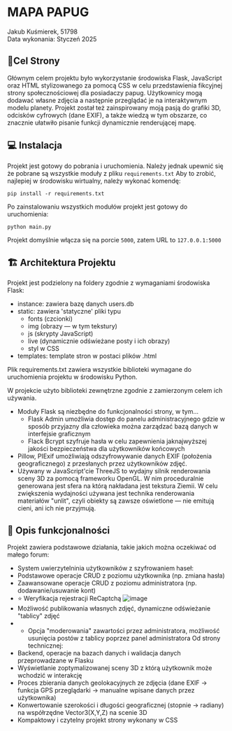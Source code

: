# MAPA PAPUG
Jakub Kuśmierek, 51798 <br>
Data wykonania: Styczeń 2025



## 💠Cel Strony
Głównym celem projektu było wykorzystanie środowiska Flask, JavaScript oraz HTML stylizowanego za pomocą CSS w celu przedstawienia fikcyjnej strony społecznościowej dla posiadaczy papug. Użytkownicy mogą dodawać własne zdjęcia a następnie przeglądać je na interaktywnym modelu planety. Projekt został też zainspirowany moją pasją do grafiki 3D, odcisków cyfrowych (dane EXIF), a także wiedzą w tym obszarze, co znacznie ułatwiło pisanie funkcji dynamicznie renderującej mapę.

## 💻 Instalacja
Projekt jest gotowy do pobrania i uruchomienia. Należy jednak upewnić się że pobrane są wszystkie moduły z pliku `requirements.txt` Aby to zrobić, najlepiej w środowisku wirtualny, należy wykonać komendę:
```
pip install -r requirements.txt
```
Po zainstalowaniu wszystkich modułów projekt jest gotowy do uruchomienia:
```
python main.py
```
Projekt domyślnie włącza się na porcie `5000`, zatem URL to `127.0.0.1:5000`

## 🏗️ Architektura Projektu
Projekt jest podzielony na foldery zgodnie z wymaganiami środowiska Flask:
* instance: zawiera bazę danych users.db
* static: zawiera 'statyczne' pliki typu
  * fonts (czcionki)
  * img (obrazy — w tym tekstury)
  * js (skrypty JavaScript)
  * live (dynamicznie odświeżane posty i ich obrazy)
  * styl w CSS
* templates: template stron w postaci plików .html

Plik requirements.txt zawiera wszystkie biblioteki wymagane do uruchomienia projektu w środowisku Python.

W projekcie użyto biblioteki zewnętrzne zgodnie z zamierzonym celem ich używania.
* Moduły Flask są niezbędne do funkcjonalności strony, w tym...
  * Flask Admin umożliwia dostęp do panelu administracyjnego gdzie w sposób przyjazny dla człowieka można zarządzać bazą danych w interfejsie graficznym
  * Flack Bcrypt szyfruje hasła w celu zapewnienia jaknajwyższej jakości bezpieczeństwa dla użytkowników końcowych
* Pillow, PIExif umożliwiają odszyfrowywanie danych EXIF (położenia geograficznego) z przesłanych przez użytkowników zdjęć.
* Używany w JavaScript'cie ThreeJS to wydajny silnik renderowania sceny 3D za pomocą frameworku OpenGL. W nim proceduralnie generowana jest sfera na którą nakładana jest tekstura Ziemii. W celu zwiększenia wydajności używana jest technika renderowania materiałów "unlit", czyli obiekty są zawsze oświetlone — nie emitują cieni, ani ich nie przyjmują.

## 🔧 Opis funkcjonalności
Projekt zawiera podstawowe działania, takie jakich można oczekiwać od małego forum:
* System uwierzytelninia użytkowników z szyfrowaniem haseł:
 * Podstawowe operacje CRUD z poziomu użytkownika (np. zmiana hasła)
 * Zaawansowane operacje CRUD z poziomu administratora (np. dodawanie/usuwanie kont)
 * ⭐ Weryfikacja rejestracji ReCaptchą
![image](https://github.com/user-attachments/assets/9df30a53-91b8-4a6d-9c90-89be7e72f9df)
* Możliwość publikowania własnych zdjęć, dynamiczne odświeżanie "tablicy" zdjęć
 * + Opcja "moderowania" zawartości przez administratora, możliwość usunięcia postów z tablicy poprzez panel administratora
Od strony technicznej:
* Backend, operacje na bazach danych i walidacja danych przeprowadzane w Flasku
* Wyświetlanie zoptymalizowanej sceny 3D z którą użytkownik może wchodzić w interakcję
* Proces zbierania danych geolokacyjnych ze zdjęcia (dane EXIF -> funkcja GPS przeglądarki -> manualne wpisane danych przez użytkownika)
 * Konwertowanie szerokości i długości geograficznej (stopnie -> radiany) na współrzędne Vector3(X,Y,Z) na scenie 3D
* Kompaktowy i czytelny projekt strony wykonany w CSS
